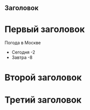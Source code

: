 ## Заголовок

# Первый заголовок

Погода в Москве
 
 * Сегодня -2
 * Завтра -8


# Второй заголовок

# Третий заголовок